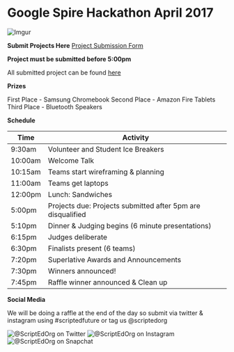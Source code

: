 # Google Spire Hackathon April 2017
![Imgur](http://i.imgur.com/QOv1t3n.gif)

**Submit Projects Here**
[Project Submission Form](https://goo.gl/forms/I44mp3canjv4n5sp2)

**Project must be submitted before 5:00pm**


All submitted project can be found [here](https://docs.google.com/spreadsheets/d/1mi8pp4cjW0-C8H-k69hu5xB9OqXeZo3mhULRRtDcp24/edit#gid=1903632009)

**Prizes**

First Place - Samsung Chromebook
Second Place - Amazon Fire Tablets
Third Place - Bluetooth Speakers



**Schedule**

Time                | Activity         
--------------------|------------------
9:30am              | Volunteer and Student Ice Breakers   
10:00am             | Welcome Talk    
10:15am             | Teams start wireframing & planning      
11:00am             | Teams get laptops  
12:00pm             | Lunch: Sandwiches   
5:00pm              | Projects due: Projects submitted after 5pm are disqualified
5:10pm              | Dinner & Judging begins (6 minute presentations)
6:15pm              | Judges deliberate   
6:30pm              | Finalists present (6 teams)  
7:20pm              | Superlative Awards and Announcements
7:30pm              | Winners announced!
7:45pm              | Raffle winner announced & Clean up 


**Social Media**

We will be doing a raffle at the end of the day so submit via twitter & instagram using #scriptedfuture or tag us @scriptedorg

![@ScriptEdOrg on Twitter](http://i.imgur.com/M3ofIpW.jpg) ![@ScriptEdOrg on Instagram](http://i.imgur.com/jYKXOgJ.jpg) ![@ScriptEdOrg on Snapchat](http://i.imgur.com/Y7kWLen.jpg)

